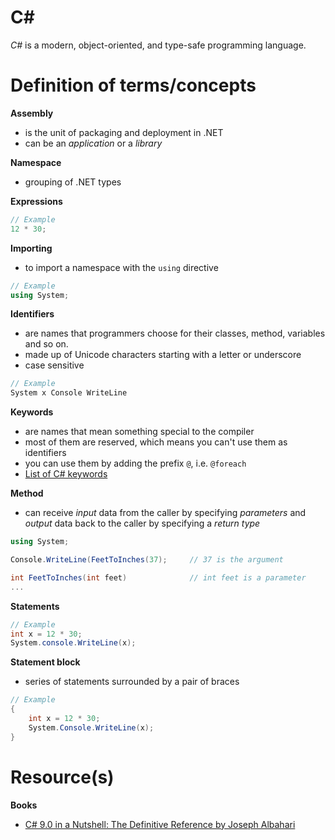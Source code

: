 # C#
_C#_ is a modern, object-oriented, and type-safe programming language.


# Definition of terms/concepts

**Assembly**
- is the unit of packaging and deployment in .NET
- can be an _application_ or a _library_

**Namespace**
- grouping of .NET types

**Expressions**
```C#
// Example
12 * 30;
```

**Importing**
- to import a namespace with the `using` directive
```C#
// Example
using System;
```

**Identifiers**
- are names that programmers choose for their classes, method, variables and so on.
- made up of Unicode characters starting with a letter or underscore
- case sensitive
```C#
// Example
System x Console WriteLine
```

**Keywords**
- are names that mean something special to the compiler
- most of them are reserved, which means you can't use them as identifiers
- you can use them by adding the prefix `@`, i.e. `@foreach`
- [List of C# keywords](https://docs.microsoft.com/en-us/dotnet/csharp/language-reference/keywords/)


**Method**
- can receive _input_ data from the caller by specifying _parameters_ and _output_ data back to the caller by specifying a _return type_
```C#
using System;

Console.WriteLine(FeetToInches(37);     // 37 is the argument

int FeetToInches(int feet)              // int feet is a parameter
...
```

**Statements**
```C#
// Example
int x = 12 * 30;
System.console.WriteLine(x);
```

**Statement block**
- series of statements surrounded by a pair of braces
```C#
// Example
{
    int x = 12 * 30;
    System.Console.WriteLine(x);
}
```

# Resource(s)

**Books**
- [C# 9.0 in a Nutshell: The Definitive Reference by Joseph Albahari](https://www.oreilly.com/library/view/c-90-in/9781098100957/)